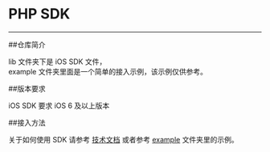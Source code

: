 PHP SDK 
=================

****

##仓库简介

lib 文件夹下是 iOS SDK 文件，<br>
example 文件夹里面是一个简单的接入示例，该示例仅供参考。

##版本要求

iOS SDK 要求 iOS 6 及以上版本

##接入方法

关于如何使用 SDK 请参考 [技术文档](https://pingplusplus.com/document) 或者参考 [example](https://github.com/PingPlusPlus/pingpp-ios/tree/master/example) 文件夹里的示例。
